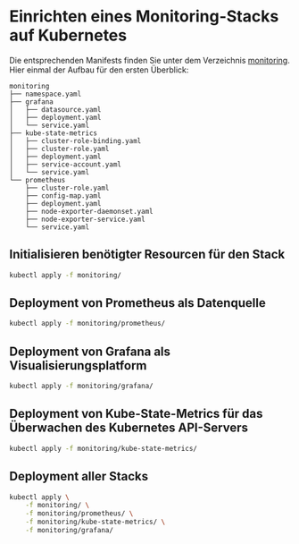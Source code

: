 # Einrichten eines Monitoring-Stacks auf Kubernetes
Die entsprechenden Manifests finden Sie unter dem Verzeichnis [monitoring](monitoring/). Hier einmal der Aufbau für den ersten Überblick:

```
monitoring
├── namespace.yaml
├── grafana
│   ├── datasource.yaml
│   ├── deployment.yaml
│   └── service.yaml
├── kube-state-metrics
│   ├── cluster-role-binding.yaml
│   ├── cluster-role.yaml
│   ├── deployment.yaml
│   ├── service-account.yaml
│   └── service.yaml
└── prometheus
    ├── cluster-role.yaml
    ├── config-map.yaml
    ├── deployment.yaml
    ├── node-exporter-daemonset.yaml
    ├── node-exporter-service.yaml
    └── service.yaml
```

## Initialisieren benötigter Resourcen für den Stack
```bash
kubectl apply -f monitoring/
```

## Deployment von Prometheus als Datenquelle
```bash
kubectl apply -f monitoring/prometheus/
```

## Deployment von Grafana als Visualisierungsplatform
```bash
kubectl apply -f monitoring/grafana/
```

## Deployment von Kube-State-Metrics für das Überwachen des Kubernetes API-Servers
```bash
kubectl apply -f monitoring/kube-state-metrics/
```

## Deployment aller Stacks
```bash
kubectl apply \
    -f monitoring/ \
    -f monitoring/prometheus/ \
    -f monitoring/kube-state-metrics/ \
    -f monitoring/grafana/
```